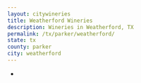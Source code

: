 ```yaml
---
layout: citywineries
title: Weatherford Wineries
description: Wineries in Weatherford, TX
permalink: /tx/parker/weatherford/
state: tx
county: parker
city: weatherford
---
```

-
